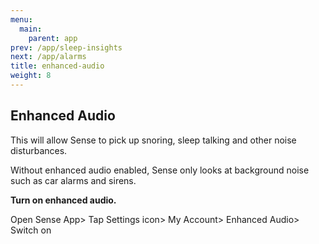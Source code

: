 ```yaml
---
menu:
  main:
    parent: app
prev: /app/sleep-insights
next: /app/alarms
title: enhanced-audio
weight: 8
---
```


## Enhanced Audio


This will allow Sense to pick up snoring, sleep talking and other noise disturbances.


Without enhanced audio enabled, Sense only looks at background noise such as car alarms and sirens.


**Turn on enhanced audio.**


Open Sense App> Tap Settings icon> My Account> Enhanced Audio> Switch on

